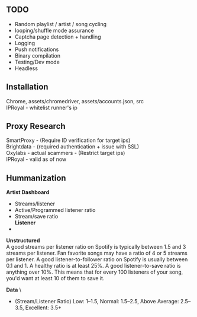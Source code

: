
TODO
---
- Random playlist / artist / song cycling
- looping/shuffle mode assurance
- Captcha page detection + handling
- Logging
- Push notifications
- Binary compilation
- Testing/Dev mode
- Headless

Installation
---
Chrome, assets/chromedriver, assets/accounts.json, src\
IPRoyal - whitelist runner's ip


Proxy Research
---
SmartProxy - (Require ID verification for target ips) \
Brightdata - (required authentication + issue with SSL) \
Oxylabs - actual scammers - (Restrict target ips) \
IPRoyal - valid as of now

Hummanization
---
**Artist Dashboard**
- Streams/listener
- Active/Programmed listener ratio
- Stream/save ratio  \
**Listener** 
- 

**Unstructured** \
A good streams per listener ratio on Spotify is typically between 1.5 and 3 streams per listener. Fan favorite songs may have a ratio of 4 or 5 streams per listener.
A good listener-to-follower ratio on Spotify is usually between 0.1 and 1. A healthy ratio is at least 25%. A good listener-to-save ratio is anything over 10%. This means that for every 100 listeners of your song, you'd want at least 10 of them to save it. 

**Data** \
- (Stream/Listener Ratio) Low: 1–1.5, Normal: 1.5–2.5, Above Average: 2.5–3.5, Excellent: 3.5+